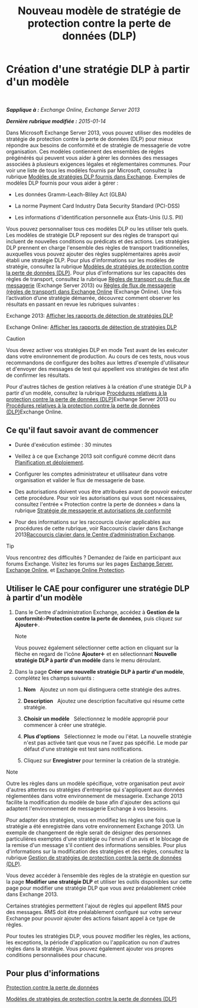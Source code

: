 ﻿---
title: 'Nouveau modèle de stratégie de protection contre la perte de données (DLP)'
TOCTitle: Création d'une stratégie DLP à partir d'un modèle
ms:assetid: 4432ef8b-6108-48d3-b2af-43ef5b40d2bc
ms:mtpsurl: https://technet.microsoft.com/fr-fr/library/JJ150515(v=EXCHG.150)
ms:contentKeyID: 50477244
ms.date: 04/24/2018
mtps_version: v=EXCHG.150
ms.translationtype: HT
---

# Création d'une stratégie DLP à partir d'un modèle

 

_**Sapplique à :** Exchange Online, Exchange Server 2013_

_**Dernière rubrique modifiée :** 2015-01-14_

Dans Microsoft Exchange Server 2013, vous pouvez utiliser des modèles de stratégie de protection contre la perte de données (DLP) pour mieux répondre aux besoins de conformité et de stratégie de messagerie de votre organisation. Ces modèles contiennent des ensembles de règles prégénérés qui peuvent vous aider à gérer les données des messages associées à plusieurs exigences légales et réglementaires communes. Pour voir une liste de tous les modèles fournis par Microsoft, consultez la rubrique [Modèles de stratégies DLP fournis dans Exchange](dlp-policy-templates-supplied-in-exchange-exchange-2013-help.md). Exemples de modèles DLP fournis pour vous aider à gérer :

  - Les données Gramm-Leach-Bliley Act (GLBA)

  - La norme Payment Card Industry Data Security Standard (PCI-DSS)

  - Les informations d'identification personnelle aux États-Unis (U.S. PII)

Vous pouvez personnaliser tous ces modèles DLP ou les utiliser tels quels. Les modèles de stratégie DLP reposent sur des règles de transport qui incluent de nouvelles conditions ou prédicats et des actions. Les stratégies DLP prennent en charge l'ensemble des règles de transport traditionnelles, auxquelles vous pouvez ajouter des règles supplémentaires après avoir établi une stratégie DLP. Pour plus d'informations sur les modèles de stratégie, consultez la rubrique [Modèles de stratégies de protection contre la perte de données (DLP)](dlp-policy-templates-exchange-2013-help.md). Pour plus d'informations sur les capacités des règles de transport, consultez la rubrique [Règles de transport ou de flux de messagerie](mail-flow-rules-transport-rules-in-exchange-2013-exchange-2013-help.md) (Exchange Server 2013) ou [Règles de flux de messagerie (règles de transport) dans Exchange Online](https://technet.microsoft.com/fr-fr/library/jj919238\(v=exchg.150\)) (Exchange Online). Une fois l’activation d’une stratégie démarrée, découvrez comment observer les résultats en passant en revue les rubriques suivantes :

Exchange 2013: [Afficher les rapports de détection de stratégies DLP](view-dlp-policy-detection-reports-exchange-2013-help.md)

Exchange Online: [Afficher les rapports de détection de stratégies DLP](https://technet.microsoft.com/fr-fr/library/dn904484\(v=exchg.150\))

> [!CAUTION]
> Vous devez activer vos stratégies DLP en mode Test avant de les exécuter dans votre environnement de production. Au cours de ces tests, nous vous recommandons de configurer des boîtes aux lettres d'exemple d'utilisateur et d'envoyer des messages de test qui appellent vos stratégies de test afin de confirmer les résultats.


Pour d'autres tâches de gestion relatives à la création d'une stratégie DLP à partir d'un modèle, consultez la rubrique [Procédures relatives à la protection contre la perte de données (DLP)](dlp-procedures-exchange-2013-help.md)Exchange Server 2013 ou [Procédures relatives à la protection contre la perte de données (DLP)](https://technet.microsoft.com/fr-fr/library/jj938003\(v=exchg.150\))Exchange Online.

## Ce qu'il faut savoir avant de commencer

  - Durée d'exécution estimée : 30 minutes

  - Veillez à ce que Exchange 2013 soit configuré comme décrit dans [Planification et déploiement](planning-and-deployment-for-exchange-2013-installation-instructions.md).

  - Configurer les comptes administrateur et utilisateur dans votre organisation et valider le flux de messagerie de base.

  - Des autorisations doivent vous être attribuées avant de pouvoir exécuter cette procédure. Pour voir les autorisations qui vous sont nécessaires, consultez l'entrée « Protection contre la perte de données » dans la rubrique [Stratégie de messagerie et autorisations de conformité](messaging-policy-and-compliance-permissions-exchange-2013-help.md)

  - Pour des informations sur les raccourcis clavier applicables aux procédures de cette rubrique, voir Raccourcis clavier dans Exchange 2013[Raccourcis clavier dans le Centre d’administration Exchange](keyboard-shortcuts-in-the-exchange-admin-center-exchange-online-protection-help.md).

> [!TIP]
> Vous rencontrez des difficultés ? Demandez de l’aide en participant aux forums Exchange. Visitez les forums sur les pages <a href="https://go.microsoft.com/fwlink/p/?linkid=60612">Exchange Server</a>, <a href="https://go.microsoft.com/fwlink/p/?linkid=267542">Exchange Online</a>, et <a href="https://go.microsoft.com/fwlink/p/?linkid=285351">Exchange Online Protection</a>.


## Utiliser le CAE pour configurer une stratégie DLP à partir d'un modèle

1.  Dans le Centre d'administration Exchange, accédez à **Gestion de la conformité**\>**Protection contre la perte de données**, puis cliquez sur **Ajouter**![Icône Ajouter](images/JJ218640.c1e75329-d6d7-4073-a27d-498590bbb558(EXCHG.150).gif "Icône Ajouter").
    
    > [!NOTE]
    > Vous pouvez également sélectionner cette action en cliquant sur la flèche en regard de l'icône <strong>Ajouter</strong><img src="images/JJ218640.c1e75329-d6d7-4073-a27d-498590bbb558(EXCHG.150).gif" title="Icône Ajouter" alt="Icône Ajouter" /> et en sélectionnant <strong>Nouvelle stratégie DLP à partir d'un modèle</strong> dans le menu déroulant.


2.  Dans la page **Créer une nouvelle stratégie DLP à partir d'un modèle**, complétez les champs suivants :
    
    1.  **Nom**   Ajoutez un nom qui distinguera cette stratégie des autres.
    
    2.  **Description**   Ajoutez une description facultative qui résume cette stratégie.
    
    3.  **Choisir un modèle**   Sélectionnez le modèle approprié pour commencer à créer une stratégie.
    
    4.  **Plus d'options**   Sélectionnez le mode ou l'état. La nouvelle stratégie n'est pas activée tant que vous ne l'avez pas spécifié. Le mode par défaut d'une stratégie est test sans notifications.
    
    5.  Cliquez sur **Enregistrer** pour terminer la création de la stratégie.

> [!NOTE]
> Outre les règles dans un modèle spécifique, votre organisation peut avoir d'autres attentes ou stratégies d'entreprise qui s'appliquent aux données réglementées dans votre environnement de messagerie. Exchange 2013 facilite la modification du modèle de base afin d'ajouter des actions qui adaptent l'environnement de messagerie Exchange à vos besoins.


Pour adapter des stratégies, vous en modifiez les règles une fois que la stratégie a été enregistrée dans votre environnement Exchange 2013. Un exemple de changement de règle serait de désigner des personnes particulières exemptes d'une stratégie ou l'envoi d'un avis et le blocage de la remise d'un message s'il contient des informations sensibles. Pour plus d'informations sur la modification des stratégies et des règles, consultez la rubrique [Gestion de stratégies de protection contre la perte de données (DLP)](manage-dlp-policies-exchange-2013-help.md).

Vous devez accéder à l’ensemble des règles de la stratégie en question sur la page **Modifier une stratégie DLP** et utiliser les outils disponibles sur cette page pour modifier une stratégie DLP que vous avez préalablement créée dans Exchange 2013.

Certaines stratégies permettent l'ajout de règles qui appellent RMS pour des messages. RMS doit être préalablement configuré sur votre serveur Exchange pour pouvoir ajouter des actions faisant appel à ce type de règles.

Pour toutes les stratégies DLP, vous pouvez modifier les règles, les actions, les exceptions, la période d'application ou l'application ou non d'autres règles dans la stratégie. Vous pouvez également ajouter vos propres conditions personnalisées pour chacune.

## Pour plus d'informations

[Protection contre la perte de données](technical-overview-of-dlp-data-loss-prevention-in-exchange.md)

[Modèles de stratégies de protection contre la perte de données (DLP)](dlp-policy-templates-exchange-2013-help.md)

